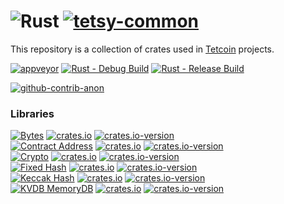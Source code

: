 # ![Rust](https://img.shields.io/badge/Rust-000000?style=for-the-badge&logo=rust&logoColor=white) [![tetsy-common](https://img.shields.io/badge/tetsy%20common-gold.svg?style=for-the-badge)](#)
This repository is a collection of crates used in [Tetcoin](https://tetcoin.org/) projects.

[![appveyor](https://img.shields.io/appveyor/build/xdv/tetsy-common)](https://ci.appveyor.com/project/xdv/tetsy-common) [![Rust - Debug Build](https://github.com/tetcoin/tetsy-common/actions/workflows/rust-debug.yml/badge.svg)](https://github.com/tetcoin/tetsy-common/actions/workflows/rust-debug.yml) [![Rust - Release Build](https://github.com/tetcoin/tetsy-common/actions/workflows/rust-release.yml/badge.svg)](https://github.com/tetcoin/tetsy-common/actions/workflows/rust-release.yml)

[![github-contrib-anon](https://img.shields.io/github/contributors-anon/tetcoin/tetsy-common)](https://github.com/tetcoin/tetsy-common/graphs/contributors)

### Libraries
[![Bytes](https://img.shields.io/badge/Bytes-gold.svg?style=for-the-badge)](tetsy-bytes) [![crates.io](https://img.shields.io/crates/v/tetsy-bytes.svg?style=for-the-badge)](https://crates.io/crates/tetsy-bytes) [![crates.io-version](https://img.shields.io/crates/dv/tetsy-bytes.svg?style=for-the-badge)](https://crates.io/crates/tetsy-bytes)  
[![Contract Address](https://img.shields.io/badge/Contract%20Address-gold.svg?style=for-the-badge)](tetsy-contract-address) [![crates.io](https://img.shields.io/crates/v/tetsy-contract-address.svg?style=for-the-badge)](https://crates.io/crates/tetsy-contract-address) [![crates.io-version](https://img.shields.io/crates/dv/tetsy-contract-address.svg?style=for-the-badge)](https://crates.io/crates/tetsy-contract-address)  
[![Crypto](https://img.shields.io/badge/Crypto-gold.svg?style=for-the-badge)](tetsy-crypto) [![crates.io](https://img.shields.io/crates/v/tetsy-crypto.svg?style=for-the-badge)](https://crates.io/crates/tetsy-crypto) [![crates.io-version](https://img.shields.io/crates/dv/tetsy-crypto.svg?style=for-the-badge)](https://crates.io/crates/tetsy-crypto)  
[![Fixed Hash](https://img.shields.io/badge/Fixed%20Hash-gold.svg?style=for-the-badge)](tetsy-fixed-hash) [![crates.io](https://img.shields.io/crates/v/tetsy-fixed-hash.svg?style=for-the-badge)](https://crates.io/crates/tetsy-fixed-hash) [![crates.io-version](https://img.shields.io/crates/dv/tetsy-fixed-hash.svg?style=for-the-badge)](https://crates.io/crates/tetsy-fixed-hash)  
[![Keccak Hash](https://img.shields.io/badge/Keccak%20Hash-gold.svg?style=for-the-badge)](tetsy-keccak-hash) [![crates.io](https://img.shields.io/crates/v/tetsy-keccak-hash.svg?style=for-the-badge)](https://crates.io/crates/tetsy-keccak-hash) [![crates.io-version](https://img.shields.io/crates/dv/tetsy-crypto.svg?style=for-the-badge)](https://crates.io/crates/tetsy-keccak-hash)  
[![KVDB MemoryDB](https://img.shields.io/badge/KVDB%20MemoryDB-gold.svg?style=for-the-badge)](tetsy-kvdb-memorydb) [![crates.io](https://img.shields.io/crates/v/tetsy-kvdb-memorydb.svg?style=for-the-badge)](https://crates.io/crates/tetsy-kvdb-memorydb) [![crates.io-version](https://img.shields.io/crates/dv/tetsy-kvdb-memorydb.svg?style=for-the-badge)](https://crates.io/crates/tetsy-kvdb-memorydb)  

